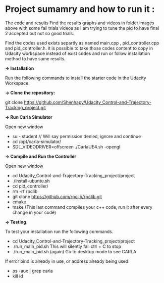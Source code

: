 # **Project sumamry and how to run it :**

The code and results
Find the results graphs and videos in folder images above with some fail trials videos as I am trying to tune the pid to have final 2 accepted but not so good trials.

Find the codes used exists separtly as named main.cpp , pid_controller.cpp and pid_controller.h. it is possible to take those codes content to copy in Udacity workspace instead of exist codes and run or follow installation method to have same results.

**-> Installation**

Run the following commands to install the starter code in the Udacity Workspace:

**-> Clone the repository:**

git clone https://github.com/Shenhapy/Udacity_Control-and-Trajectory-Tracking_project.git

**-> Run Carla Simulator**

Open new window

* su - student // Will say permission denied, ignore and continue
* cd /opt/carla-simulator/
* SDL_VIDEODRIVER=offscreen ./CarlaUE4.sh -opengl

**-> Compile and Run the Controller**

Open new window

* cd Udacity_Control-and-Trajectory-Tracking_project/project
* ./install-ubuntu.sh
* cd pid_controller/
* rm -rf rpclib
* git clone https://github.com/rpclib/rpclib.git
* cmake .
* make (This last command compiles your c++ code, run it after every change in your code)

**-> Testing**

To test your installation run the following commands.

* cd Udacity_Control-and-Trajectory-Tracking_project/project
* ./run_main_pid.sh This will silently fail ctrl + C to stop
* ./run_main_pid.sh (again) Go to desktop mode to see CARLA

If error bind is already in use, or address already being used

* ps -aux | grep carla
* kill id
